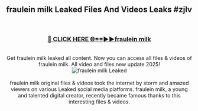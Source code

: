 ## fraulein milk Leaked Files And Videos Leaks #zjlv
<br>
<div align="center">
<h3><a href="https://watchclip.my.id/fraulein milk" rel="nofollow">🔴 CLICK HERE 🌐==►►fraulein milk</a></h3>
<br>
Get fraulein milk leaked all content. Now you can access all files & videos of fraulein milk. All video and files new update 2025!
<br>
<a href="https://watchclip.my.id/fraulein milk" rel="nofollow" data-target="animated-image.originalLink"><img src="https://i.ibb.co.com/WyWwxjT/player-gif2.gif" alt="fraulein milk Leaked" style="max-width: 100%; display: inline-block;" data-target="animated-image.originalImage"></a>
<br><br>
fraulein milk original files & videos took the internet by storm and amazed viewers on various Leaked social media platforms. fraulein milk, a young and talented digital creator, recently became famous thanks to this interesting files & videos.
</div>
<br>